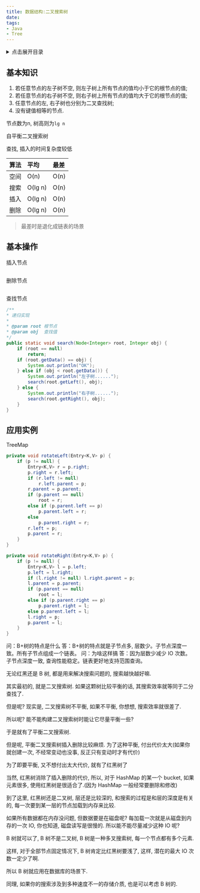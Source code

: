 ```yaml
---
title: 数据结构:二叉搜索树
date:
tags:
- Java
- Tree
---
```

<details>
<summary>点击展开目录</summary>
<!-- TOC -->

- [基本知识](#基本知识)
- [基本操作](#基本操作)
- [应用实例](#应用实例)

<!-- /TOC -->
</details>

## 基本知识

1. 若任意节点的左子树不空, 则左子树上所有节点的值均小于它的根节点的值;
2. 若任意节点的右子树不空, 则右子树上所有节点的值均大于它的根节点的值;
3. 任意节点的左, 右子树也分别为二叉查找树;
4. 没有键值相等的节点.

节点数为n, 树高则为`lg n`

自平衡二叉搜索树


查找, 插入的时间复杂度较低

| 算法 | 平均    | 最差 |
| :--- | :------ | :--- |
| 空间 | O(n)    | O(n) |
| 搜索 | O(lg n) | O(n) |
| 插入 | O(lg n) | O(n) |
| 删除 | O(lg n) | O(n) |

> 最差时是退化成链表的场景

## 基本操作

插入节点

```Java

```

删除节点

```Java

```


查找节点

```Java
/**
* 递归实现
*
* @param root 根节点
* @param obj  查找值
*/
public static void search(Node<Integer> root, Integer obj) {
    if (root == null)
        return;
    if (root.getData() == obj) {
        System.out.println("OK");
    } else if (obj < root.getData()) {
        System.out.println("左子树......");
        search(root.getLeft(), obj);
    } else {
        System.out.println("右子树......");
        search(root.getRight(), obj);
    }
}
```

## 应用实例

TreeMap

```Java
private void rotateLeft(Entry<K,V> p) {
    if (p != null) {
        Entry<K,V> r = p.right;
        p.right = r.left;
        if (r.left != null)
            r.left.parent = p;
        r.parent = p.parent;
        if (p.parent == null)
            root = r;
        else if (p.parent.left == p)
            p.parent.left = r;
        else
            p.parent.right = r;
        r.left = p;
        p.parent = r;
    }
}
```
```Java
private void rotateRight(Entry<K,V> p) {
    if (p != null) {
        Entry<K,V> l = p.left;
        p.left = l.right;
        if (l.right != null) l.right.parent = p;
        l.parent = p.parent;
        if (p.parent == null)
            root = l;
        else if (p.parent.right == p)
            p.parent.right = l;
        else p.parent.left = l;
        l.right = p;
        p.parent = l;
    }
}
```




问：B+树的特点是什么
答：B+树的特点就是子节点多, 层数少。子节点深度一致。所有子节点组成一个链表。
问：为啥这样搞
答：因为层数少减少 IO 次数。子节点深度一致, 查询性能稳定。链表更好地支持范围查询。

无论红黑还是 B 树, 都是用来解决搜索问题的, 搜索越快越好嘛.

其实最初的, 就是二叉搜索树. 如果这颗树比较平衡的话, 其搜索效率就等同于二分查找了.

但是呢? 现实是, 二叉搜索树不平衡, 如果不平衡, 你想想, 搜索效率就很差了.

所以呢? 能不能构建二叉搜索树时能让它尽量平衡一些?

于是就有了平衡二叉搜索树.

但是呢, 平衡二叉搜索树插入删除比较麻烦. 为了这种平衡, 付出代价太大(如果你就创建一次, 不经常变动也没事, 反正只有变动时才有代价)

为了即要平衡, 又不想付出太大代价, 就有了红黑树了

当然, 红黑树消除了插入删除的代价, 所以, 对于 HashMap 的某一个 bucket, 如果元素很多, 使用红黑树是很适合了.(因为 HashMap 一般经常要删除和修改)

到了这里, 红黑树还是二叉树, 层还是比较深的, 和搜索的过程是和层的深度是有关的, 每一次要到某一层的节点加载到内存来比较.

如果所有数据都在内存没问题, 但数据要是在磁盘呢? 每加载一次就是从磁盘到内存的一次 IO, 你也知道, 磁盘读写是很慢的. 所以能不能尽量减少这种 IO 呢?

B 树就可以了, B 树不是二叉树, B 树是一种多叉搜索树, 每一个节点都有多个元素.

这样, 对于全部节点固定情况下, B 树肯定比红黑树要浅了, 这样, 潜在的最大 IO 次数一定少了啊.

所以 B 树就应用在数据库的场景下.

同理, 如果你的搜索涉及到多种速度不一的存储介质, 也是可以考虑 B 树的.